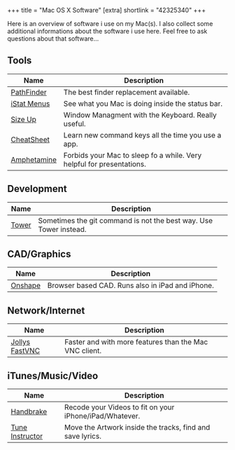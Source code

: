 +++
title = "Mac OS X Software"
[extra]
shortlink = "42325340"
+++

Here is an overview of software i use on my Mac(s). I also collect some additional
informations about the software i use here. Feel free to ask questions about that
software...

## Tools

<table>
	<thead>
		<tr><th>Name</th><th>Description</th></tr>
	</thead>
	<tbody>
		<tr>
			<td><a href="https://www.cocoatech.com">PathFinder</a></td>
			<td>The best finder replacement available.</td>
		</tr>
		<tr>
			<td><a href="https://bjango.com/mac/istatmenus">iStat Menus</a></td>
			<td>See what you Mac is doing inside the status bar.</td>
		</tr>
		<tr>
			<td><a href="http://www.irradiatedsoftware.com/sizeup/">Size Up</a></td>
			<td>Window Managment with the Keyboard. Really useful.</td>
		</tr>
		<tr>
			<td><a href="https://mediaatelier.com/CheatSheet/">CheatSheet</a></td>
			<td>Learn new command keys all the time you use a app.</td>
		</tr>
		<tr>
			<td><a href="https://itunes.apple.com/app/amphetamine/id937984704?mt=12">Amphetamine</a></td>
			<td>Forbids your Mac to sleep fo a while. Very helpful for presentations.</td>
		</tr>
	</tbody>
</table>

## Development

<table>
	<thead>
		<tr><th>Name</th><th>Description</th></tr>
	</thead>
	<tbody>
		<tr>
			<td><a href="https://www.git-tower.com">Tower</a></td>
			<td>Sometimes the git command is not the best way. Use Tower instead.</td>
		</tr>
	</tbody>
</table>


## CAD/Graphics

<table>
	<thead>
		<tr><th>Name</th><th>Description</th></tr>
	</thead>
	<tbody>
		<tr>
			<td><a href="http://www.onshape.com">Onshape</a></td>
			<td>Browser based CAD. Runs also in iPad and iPhone.</td>
		</tr>
	</tbody>
</table>

## Network/Internet

<table>
	<thead>
		<tr><th>Name</th><th>Description</th></tr>
	</thead>
	<tbody>
		<tr>
			<td><a href="https://www.jinx.de/JollysFastVNC.html">Jollys FastVNC</a></td>
			<td>Faster and with more features than the Mac VNC client.</td>
		</tr>
	</tbody>
</table>

## iTunes/Music/Video

<table>
	<thead>
		<tr><th>Name</th><th>Description</th></tr>
	</thead>
	<tbody>
		<tr>
			<td><a href="https://handbrake.fr">Handbrake</a></td>
			<td>Recode your Videos to fit on your iPhone/iPad/Whatever.</td>
		</tr>
		<tr>
			<td><a href="https://www.tune-instructor.de">Tune Instructor</a></td>
			<td>Move the Artwork inside the tracks, find and save lyrics.</td>
		</tr>
	</tbody>
</table>
